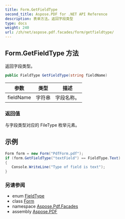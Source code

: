 ```yaml
---
title: Form.GetFieldType
second_title: Aspose.PDF for .NET API Reference
description: 表单方法。返回字段类型
type: docs
weight: 240
url: /zh/net/aspose.pdf.facades/form/getfieldtype/
---
```

## Form.GetFieldType 方法

返回字段类型。

```csharp
public FieldType GetFieldType(string fieldName)
```

| 参数 | 类型 | 描述 |
| --- | --- | --- |
| fieldName | 字符串 | 字段名称。 |

### 返回值

与字段类型对应的 FileType 枚举元素。

## 示例

```csharp
Form form = new Form("PdfForm.pdf");
if (form.GetFieldType("textField") == FieldType.Text)
{
   Console.WriteLine("Type of field is text");
}
```

### 另请参阅

* enum [FieldType](../../fieldtype/)
* class [Form](../)
* namespace [Aspose.Pdf.Facades](../../../aspose.pdf.facades/)
* assembly [Aspose.PDF](../../../)